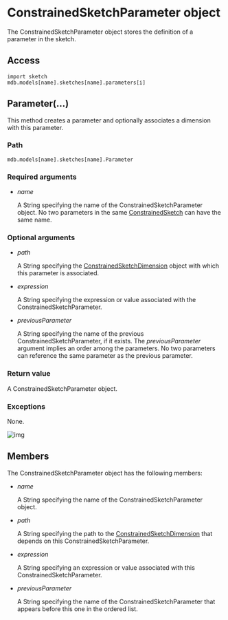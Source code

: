 # ConstrainedSketchParameter object

The ConstrainedSketchParameter object stores the definition of a parameter in the sketch.

## Access

```
import sketch
mdb.models[name].sketches[name].parameters[i]
```

## Parameter(...)



This method creates a parameter and optionally associates a dimension with this parameter.



### Path

```
mdb.models[name].sketches[name].Parameter
```

### Required arguments

- *name*

  A String specifying the name of the ConstrainedSketchParameter object. No two parameters in the same [ConstrainedSketch](https://help.3ds.com/2021/English/DSSIMULIA_Established/SIMACAEKERRefMap/simaker-c-constrainedsketchpyc.htm?ContextScope=all) can have the same name.

### Optional arguments

- *path*

  A String specifying the [ConstrainedSketchDimension](https://help.3ds.com/2021/English/DSSIMULIA_Established/SIMACAEKERRefMap/simaker-c-constrainedsketchdimensionpyc.htm?ContextScope=all) object with which this parameter is associated.

- *expression*

  A String specifying the expression or value associated with the ConstrainedSketchParameter.

- *previousParameter*

  A String specifying the name of the previous ConstrainedSketchParameter, if it exists. The *previousParameter* argument implies an order among the parameters. No two parameters can reference the same parameter as the previous parameter.

### Return value

A ConstrainedSketchParameter object.

### Exceptions

None.

![img](https://help.3ds.com/2021/English/DSSIMULIA_Established/IconsReference/butix_top_wline.png)

## Members

The ConstrainedSketchParameter object has the following members:

- *name*

  A String specifying the name of the ConstrainedSketchParameter object.

- *path*

  A String specifying the path to the [ConstrainedSketchDimension](https://help.3ds.com/2021/English/DSSIMULIA_Established/SIMACAEKERRefMap/simaker-c-constrainedsketchdimensionpyc.htm?ContextScope=all) that depends on this ConstrainedSketchParameter.

- *expression*

  A String specifying an expression or value associated with this ConstrainedSketchParameter.

- *previousParameter*

  A String specifying the name of the ConstrainedSketchParameter that appears before this one in the ordered list.
